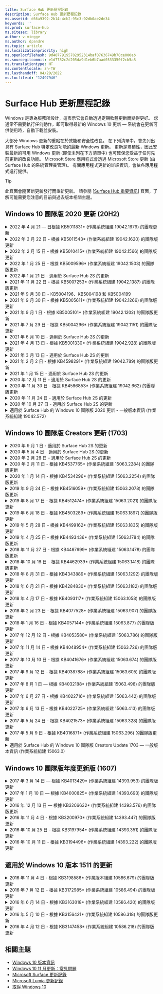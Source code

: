 ```yaml
---
title: Surface Hub 更新歷程記錄
description: Surface Hub 更新歷程記錄
ms.assetid: d66a9392-2b14-4cb2-95c3-92db0ae2de34
keywords: ''
ms.prod: surface-hub
ms.sitesec: library
author: v-miegge
ms.author: dpandre
ms.topic: article
ms.localizationpriority: high
ms.openlocfilehash: 9d48779195702952314baf07636749b70ce000ab
ms.sourcegitcommit: e1d7782c2d205da9d1eb6b7aad0333350f2cb5a8
ms.translationtype: HT
ms.contentlocale: zh-TW
ms.lasthandoff: 04/29/2022
ms.locfileid: "12497946"
---
```

# <a name="surface-hub-update-history"></a>Surface Hub 更新歷程記錄

Windows 是專為服務所設計，這表示它會自動透過定期軟體更新而變得更好。 您通常不需要執行任何動作，即可取得最新的 Windows 10 更新 — 系統會在更新可供使用時，自動下載並安裝。

大部分 Windows 更新的重點在於效能和安全性改良。 在下列清單中，會先列出具有 Surface Hub 特定改良功能的最新 Windows 更新。 更新是累積性，因此安裝最新的可用 Windows 更新 (即使未列在下方清單中) 也可確保您受益于任何先前更新的改良功能。 Microsoft Store 應用程式會透過 Microsoft Store 更新 (由 Surface Hub 的系統管理員管理)。 有關應用程式更新的詳細資訊，會依各應用程式進行提供。

> [!TIP]
> 此頁面會隨著新更新發行而重新更新。 請參閱 [[Surface Hub 重要資訊](https://support.microsoft.com/products/surface-devices/surface-hub)] 頁面，了解可能需要您注意的目前與過去版本相關主題。

## <a name="windows-10-team-2020-update-20h2"></a>Windows 10 團隊版 2020 更新 (20H2) 

<details>
<summary>2022 年 4 月 21 — 日根據 KB5011831* (作業系統組建 19042.1679) 的團隊更新</summary>

此 Surface Hub 更新包括品質改良與安全性問題修正。 Surface Hub 的重要更新，尚未於 [[Windows 10 更新記錄]](https://support.microsoft.com/help/4581839/windows-10-update-history) 中概述，包括：

* 修正此問題: 防止「結束工作階段」觸發「您的裝置需要更新」訊息。 正在重新啟動以完成...以及在某些情況下的後續重新啟動。
* 修正此問題可確保 [SurfaceHub CSP](/windows/client-management/mdm/surfacehub-csp#deviceaccount) 可以與 SyncML 原則一起使用，以 `DOMAIN\username` 格式設定裝置帳戶。
 
如需啟用/停用裝置功能和服務的詳細資訊，請參閱 [Surface Hub 系統管理員指南](/surface-hub/)。 *[KB5011831](https://support.microsoft.com/help/5011831)
</details>

<details>
<summary>2022 年 3 月 22 日 - 根據 KB5011543* (作業系統組建 19042.1620) 的團隊版更新</summary>

此 Surface Hub 更新包括品質改良與安全性問題修正。 Surface Hub 的重要更新，尚未於 [[Windows 10 更新記錄]](https://support.microsoft.com/help/4581839/windows-10-update-history) 中概述，包括：

* 新增讓系統管理員 [安裝漸進式 Web 應用程式](install-pwa-surface-hub.md) (PBA) 的能力。
* 解決已加入 Azure AD 或使用本機系統管理員帳戶設定的 Surface Hub 可能無法同步其電腦時鐘的問題。
* 解決以驗證器應用程式一起使用會議和檔案登入建議時，可能會強制使用者重複登入程序的問題。
 
如需啟用/停用裝置功能和服務的詳細資訊，請參閱 [Surface Hub 系統管理員指南](/surface-hub/)。 *[KB5011543](https://support.microsoft.com/help/5011543)
</details>

<details>
<summary>2022 年 2 月 15 日 - 根據 KB5010415* (作業系統組建 19042.1566) 的團隊版更新</summary>

此 Surface Hub 更新包括品質改良與安全性問題修正。 [Windows 10 團隊版 2020 更新 2](surface-hub-2020-update-whats-new.md#windows-10-team-2020-update-2) 中概述了 Surface Hub 的重要更新，同時也包含下列內容：

* 修正了允許在 [裝置帳戶] 設定期間停用 Exchange 服務的問題。
* 改善使用內部部署 Exchange 信箱時，某些 [裝置帳戶] 設定案例的可靠性。
* 提高了使用 SurfaceHub CSP 時某些 MDM 原則設定案例的可靠性。
* 提高了在使用商務用 Skype 時來電案例的可靠性。

如需啟用/停用裝置功能和服務的詳細資訊，請參閱 [Surface Hub 系統管理員指南](/surface-hub/)。 *[KB5010415](https://support.microsoft.com/help/5010415)
</details>

<details>
<summary>2022 年 1 月 25 日 - 根據 KB5009596* (作業系統組建 19042.1503) 的團隊版更新</summary>

此 Surface Hub 更新包括品質改良與安全性問題修正。 Surface Hub 的重要更新，尚未於 [[Windows 10 更新記錄]](https://support.microsoft.com/help/4581839/windows-10-update-history) 中概述，包括：

* 解決 Surface Hub 無法向其已設定的 Azure Log Analytics 工作區報告資料的問題。
* 解決從 Surface Hub 的 [歡迎] 畫面啟動商務用 Skype 會議可能會導致 SfB 用戶端完全最大化，無法最小化的問題。
* 解決加入 Azure AD 的 Surface Hub 不會預先使用會議受邀者清單填入 [會議與檔案] 登錄的問題。
* 解決某些內部部署案例無法啟用裝置帳戶密碼輪替的問題。

如需啟用/停用裝置功能和服務的詳細資訊，請參閱 [Surface Hub 系統管理員指南](/surface-hub/)。 *[KB5009596](https://support.microsoft.com/help/5009596)
</details>

<details>
<summary>2022 年 1 月 21 日 - 適用於 Surface Hub 2S 的更新</summary>

此更新是 Surface Hub 2S 特有的更新，並提供以下所述的驅動程式和韌體更新：

* Surface UEFI 更新 - 694.3924.768.0
  * 改善系統安全性與穩定性。
* Intel(R) Management Engine Interface 驅動程式 - 2120.100.0.1085
  * 改善系統安全性與穩定性。
</details>

<details>
<summary>2021 年 11 月 22 日 - 根據 KB5007253* (作業系統組建 19042.1387) 的團隊版更新</summary>

此 Surface Hub 更新包括品質改良與安全性問題修正。 Surface Hub 的重要更新，尚未於 [[Windows 10 更新記錄]](https://support.microsoft.com/help/4581839/windows-10-update-history) 中概述，包括：

* 在 Surface Hub 上使用 MDM 原則設定 [自訂名稱] 時，會強制執行 32 個字元限制的修正。
* 當 AllowStorageCard MDM 從值 0 還原為值 1 (允許的儲存空間) 時，會校正 AllowStorageCard MDM 原則行為的修正。
* 更新以允許 Edge (Chromium) 瀏覽器存取 [檔案總管] 中可存取的相同檔案位置，包括連接的 USB 磁碟機。

如需啟用/停用裝置功能和服務的詳細資訊，請參閱 [Surface Hub 系統管理員指南](/surface-hub/)。 *[KB5007253](https://support.microsoft.com/help/5007253)
</details>

<details>
<summary>2021 年 9 月 30 日 - KB5004196、KB5004198 和 KB5004199</summary>

這些對 Surface Hub 的更新可提供 Teams 會議室用戶端、Teams 系統管理中心代理程式及受管理的會議室代理程式。 [Surface Hub 中的 Teams 會議室](surface-hub-teams-rooms.md) 概述了主要功能。
 
如需啟用/停用裝置功能和服務的詳細資訊，請參閱 [Surface Hub 系統管理員指南](/surface-hub/)。
</details>

<details>
<summary>2021 年 9 月 30 日 - 根據 KB5005611* (作業系統組建 19042.1266) 的團隊版更新</summary>

此 Surface Hub 更新包括品質改良與安全性問題修正。 Surface Hub 的重要更新，尚未於 [[Windows 10 更新記錄]](https://support.microsoft.com/help/4581839/windows-10-update-history) 中概述，包括：

* 使用模式 2 功能 (僅適用于 Teams) 取代會議模式 1 (Teams 偏好/SfB 可用)；這兩個設定都可以使用，但兩者的效果相同。

如需啟用/停用裝置功能和服務的詳細資訊，請參閱 [Surface Hub 系統管理員指南](/surface-hub/)。 *[KB5005611](https://support.microsoft.com/help/5005611)
</details>

<details>
<summary>2021 年 9 月 1 日 - 根據 KB5005101* (作業系統組建 19042.1202) 的團隊版更新</summary>

此 Surface Hub 更新包括品質改良與安全性問題修正。 [Windows 10 團隊版 2020 更新 1](surface-hub-2020-update-whats-new.md#windows-10-team-2020-update-1) 中概述了 Surface Hub 的重要更新，同時也包含下列內容：

* 改善使用內部部署 Exchange 信箱時，某些 [裝置帳戶] 設定案例的可靠性。

如需啟用/停用裝置功能和服務的詳細資訊，請參閱 [Surface Hub 系統管理員指南](/surface-hub/)。 *[KB5005101](https://support.microsoft.com/help/5005101)
</details>

<details>
<summary>2021 年 7 月 29 日 - 根據 KB5004296* (作業系統組建 19042.1151) 的團隊版更新</summary>

此 Surface Hub 更新包括品質改良與安全性問題修正。 Surface Hub 的重要更新，尚未於 [[Windows 10 更新記錄]](https://support.microsoft.com/help/4581839/windows-10-update-history) 中概述，包括：

* 更新至「收集記錄」功能，以 csv 格式包含 Windows 診斷資料。
* 可確保 [結束工作階段] 清理完全移除與 Edge Chromium 相關的所有資料之修正。
* 使用驗證器應用程式時，改善一些與 Azure AD 連結的 Surface Hub 個人化登入案例。

如需啟用/停用裝置功能和服務的詳細資訊，請參閱 [Surface Hub 系統管理員指南](/surface-hub/)。 *[KB5004296](https://support.microsoft.com/help/5004296)
</details>

<details>
<summary>2021 年 6 月 10 日 - 適用於 Surface Hub 2S 的更新</summary>

此更新是 Surface Hub 2S 特有的更新，並提供以下所述的驅動程式和韌體更新：

* Surface UEFI 更新 - 694.3751.768.0
  * 處理重大資訊安全漏洞並改善系統穩定性。
* Surface ME 韌體更新 - 11.8.86.3877
  * 處理重大資訊安全漏洞並改善系統穩定性。
* Intel(R) Management Engine Interface驅動程式 - 2102.100.0.1044
  * 處理重大資訊安全漏洞並改善系統穩定性。
</details>

<details>
<summary>2021 年 4 月 13 日 - 根據 KB5001330* (作業系統組建 19042.928) 的團隊版更新</summary>

此 Surface Hub 更新包括品質改良與安全性問題修正。 Surface Hub 的重要更新，尚未於 [[Windows 10 更新記錄]](https://support.microsoft.com/help/4581839/windows-10-update-history) 中概述，包括：

* 解決某些 Surface Hub 裝置只安裝每月 Windows 安全性更新，而非所有 Windows 累積更新的問題。

如需啟用/停用裝置功能和服務的詳細資訊，請參閱 [Surface Hub 系統管理員指南](/surface-hub/)。 *[KB5001330](https://support.microsoft.com/help/5001330)
</details>

<details>
<summary>2021 年 3 月 13 日 - 適用於 Surface Hub 2S 的更新</summary>

此更新是 Surface Hub 2S 特有的更新，並提供以下所述的驅動程式和韌體更新：

* Intel(R) 藍牙驅動程式 - 22.30.0.4
  * 改善系統安全性與穩定性。
* Intel(R) 圖形驅動程式 - 27.20.100.8682
  * 改善系統安全性與穩定性。
* Intel(R) Wi-Fi 驅動程式 - 22.30.0.11
  * 改善系統安全性與穩定性。
</details>

<details>
<summary>2021 年 2 月 2 日 - 根據 KB4598291* (作業系統組建 19042.789) 的團隊版更新</summary>

此 Surface Hub 更新包括品質改良與安全性問題修正。 Surface Hub 的重要更新，尚未於 [[Windows 10 更新記錄]](https://support.microsoft.com/help/4581839/windows-10-update-history) 中概述，包括：

* 當 [裝置帳戶] 的 UPN 不等於其 SMTP 時，允許與 Exchange 進行行事曆同步處理的修正。
* 新增讓系統管理員在行事曆與 Exchange 同步處理的期間，[停用新式驗證的使用](/windows/client-management/mdm/surfacehub-csp#deviceaccount-exchangemodernauthenabled) 的能力。
* 確保啟用「使用裝置帳號憑證」功能之後，不會提示 Surface Hub 使用者輸入 Proxy 認證。
* 解決若使用需要驗證的 Proxy 時，Windows Update 和 Store 更新檢查永遠不會完成的問題。
* 改善有線內接案例期間，[連接應用程式] 的可靠性。

如需啟用/停用裝置功能和服務的詳細資訊，請參閱 [Surface Hub 系統管理員指南](/surface-hub/)。 *[KB4598291](https://support.microsoft.com/help/4598291)
</details>

<details>
<summary>2021 年 1 月 15 日 - 適用於 Surface Hub 2S 的更新</summary>

此更新是 Surface Hub 2S 特有的更新，並提供以下所述的驅動程式和韌體更新：

* Surface SMC 韌體更新 - 3.93.139.0
* Surface UEFI 更新 - 694.3473.768.0
</details>

<details>
<summary>2020 年 12 月 11 日 - 適用於 Surface Hub 2S 的更新</summary>

此更新是 Surface Hub 2S 特有的更新，並提供以下所述的驅動程式和韌體更新：

* Surface SMC 韌體更新 - 3.92.139.0
* Surface UEFI 更新 - 694.3447.768.0
</details>

<details>
<summary>2020 年 11 月 30 日 - 根據 KB4586853* (作業系統組建 19042.662) 的團隊版更新</summary>

此 Surface Hub 更新包括品質改良與安全性問題修正。 Surface Hub 的重要更新，尚未於 [[Windows 10 更新記錄]](https://support.microsoft.com/help/4581839/windows-10-update-history) 中概述，包括：

* 更新至 [隱私權設定] 頁面以提供其他選項。
* 解決已啟動的會議未顯示在 [歡迎]/[開始] 畫面的問題。
* 解決非美國地區之雲端復原的問題。
* 商務用 Skype
  * 改善方向音訊的效能。
  * 降低在商務用 Skype 通話期間使用手寫筆時的「手寫筆點選」音效。
* 改善註冊 Windows 測試人員計畫的可靠性。
* 改善 Windows 團隊版殼層的可靠性。

如需啟用/停用裝置功能和服務的詳細資訊，請參閱 [Surface Hub 系統管理員指南](/surface-hub/)。 *[KB4586853](https://support.microsoft.com/help/4586853)
</details>

<details>
<summary>2020 年 11 月 24 日 - 適用於 Surface Hub 2S 的更新</summary>

此更新是 Surface Hub 2S 特有的更新，並提供以下所述的驅動程式和韌體更新：

* Surface SMC 韌體更新 - 3.91.139.0
  * 改善連線待命可靠性。
* Surface Touch 韌體更新 - 3.91.139.0
  * 改善連線待命觸控回應。
* Surface USB 音訊韌體更新 - 3.91.139.0
* Surface 觸控筆韌體更新 - 3.91.139.0
</details>

<details>
<summary>2020 年 10 月 27 日 - 適用於 Surface Hub 2S 的更新</summary>

此更新是 Surface Hub 2S 特有的更新，並提供以下所述的驅動程式和韌體更新：

* Surface System Aggregator 韌體更新 - 4.14.139.0
* Surface UEFI 更新 - 694.3386.768.0
</details>

<details>
<summary>適用於 Surface Hub 的 Windows 10 團隊版 2020 更新 - 一般版本資訊 (作業系統組建 19042.572)</summary>

此 Surface Hub 更新包括品質改良與安全性問題修正。 尚未在 [Windows 10 更新記錄](https://support.microsoft.com/help/4581839/windows-10-update-history) 中概述的 Surface Hub 的重要更新，會記錄在「[Windows 10 團隊版 2020 更新的新功能](/surface-hub/surface-hub-2020-update-whats-new)」頁面上。

請參閱「[安裝 Windows 10 團隊版 2020 更新](/surface-hub/surface-hub-2020-update)」頁面，以瞭解有關更新可用性 (按地區、發佈方法和裝置類型) 的資訊。
</details>

## <a name="windows-10-team-creators-update-1703"></a>Windows 10 團隊版 Creators 更新 (1703) 

<details>
<summary>2020 年 9 月 1 日 - 適用於 Surface Hub 2S 的更新</summary>

此更新是 Surface Hub 2S 特有的更新，並提供以下所述的驅動程式和韌體更新：

* Surface SMC 韌體更新 - 1.177.139.0
  * 改善欄位修復案例。
* Surface SSD 韌體更新 - 5.14.139.0
  * 改善系統穩定性。
* Surface Serial Hub 驅動程式 - 9.40.139.0
  * 改善系統穩定性。
</details>

<details>
<summary>2020 年 5 月 4 日 - 適用於 Surface Hub 2S 的更新</summary>

此更新是 Surface Hub 2S 特有的更新，並提供以下所述的驅動程式和韌體更新：

* Surface USB 音訊驅動程式 - 15.3.6.0
  * 改善方向音訊的效能。
* Intel(R) 顯示音訊驅動程式 - 10.27.0.5
  * 改善螢幕共用案例。
* Intel(R) 圖形驅動程式 - 26.20.100.7263
  * 改善系統穩定性。
* Surface 系統驅動程式 - 1.7.139.0
  * 改善系統穩定性。
* Surface SMC 韌體更新 - 1.176.139.0
  * 改善系統穩定性。
</details>

<details>
<summary>2020 年 2 月 28 日 - 適用於 Surface Hub 2S 的更新</summary>

此更新是 Surface Hub 2S 特有的更新，並提供以下所述的驅動程式和韌體更新：

* Surface Integration 驅動程式 - 13.46.139.0 
  * 改善顯示亮度案例。
* Intel(R) Management Engine Interface驅動程式 - 1914.12.0.1256
  * 改善系統穩定性。
* Surface SMC 韌體更新 - 1.161.139.0
  * 改善觸控筆電池效能。
* Surface UEFI 更新 - 694.2938.768.0
  * 改善系統穩定性。
</details>

<details>
<summary>2020 年 2 月 11 日 - 根據 KB4537765* (作業系統組建 15063.2284) 的團隊版更新</summary>

此 Surface Hub 更新包括品質改良與安全性問題修正。 Surface Hub 的重要更新，尚未於 [[Windows 10 更新記錄]](https://support.microsoft.com/help/4018124/windows-10-update-history) 中概述，包括：

* 解決在商務用 Skype 通話期間，其他參與者無法清楚聽到 Hub 2S 的問題。
* 改善在 Surface Hub 上某些阿拉伯文、希伯來文及其他 RTL 語言使用案例的可靠性。

如需啟用/停用裝置功能和服務的詳細資訊，請參閱 [Surface Hub 系統管理員指南](/surface-hub/)。
*[KB4537765](https://support.microsoft.com/help/4537765)
</details>

<details>
<summary>2020 年 1 月 14 日 - 根據 KB4534296* (作業系統組建 15063.2254) 的團隊版更新</summary>

此 Surface Hub 更新包括品質改良與安全性問題修正。 Surface Hub 的重要更新，尚未於 [[Windows 10 更新記錄]](https://support.microsoft.com/help/4018124/windows-10-update-history) 中概述，包括：

* 處理 Microsoft Surface Hub 2S 記錄集合的問題。

如需啟用/停用裝置功能和服務的詳細資訊，請參閱 [Surface Hub 系統管理員指南](/surface-hub/)。
*[KB4534296](https://support.microsoft.com/help/4534296)
</details>

<details>
<summary>2019 年 9 月 24 日 - 根據 KB4516059* (作業系統組建 15063.2078) 的團隊版更新</summary>

此 Surface Hub 更新包括品質改良與安全性問題修正。 Surface Hub 的重要更新，尚未於 [[Windows 10 更新記錄]](https://support.microsoft.com/help/4018124/windows-10-update-history) 中概述，包括：

 * 更新至 Surface Hub 2S 修復設定頁面，以正確反映復原選項。
 * 更新至 Surface Hub 2S [歡迎] 畫面以改善裝置可識別性。
 * 已處理 Windows 團隊版殼層背景顯示錯誤的問題。
 * 已處理使用 MDM 原則進行設定時，[開始功能表] 版面配置持續性的問題。
 * 已修正瀏覽某些內部網站時，Microsoft Edge 中所發生的問題。
 * 已修正以全螢幕模式進行簡報時所發生的商務用 Skype 問題。

如需啟用/停用裝置功能和服務的詳細資訊，請參閱 [Surface Hub 系統管理員指南](/surface-hub/)。
*[KB4503289](https://support.microsoft.com/help/4503289)
</details>

<details>
<summary>2019 年 8 月 17 日 - 根據 KB4512474* (作業系統組建 15063.2021) 的團隊版更新</summary>

此 Surface Hub 更新包括品質改良與安全性問題修正。 Surface Hub 的重要更新，尚未於 [[Windows 10 更新記錄]](https://support.microsoft.com/help/4018124/windows-10-update-history) 中概述，包括：

 * 確保 Hub 2S 上的 Video Out 預設為「重複」模式。
 * 改善在 Surface Hub 上某些阿拉伯文使用案例的可靠性。

如需啟用/停用裝置功能和服務的詳細資訊，請參閱 [Surface Hub 系統管理員指南](/surface-hub/)。
*[KB4503289](https://support.microsoft.com/help/4503289)
 </details>

<details>
<summary>2019 年 6 月 18 日 - 根據 KB4503289* (作業系統組建 15063.1897) 的團隊版更新</summary>

此 Surface Hub 更新包括品質改良與安全性問題修正。 Surface Hub 的重要更新，尚未於 [[Windows 10 更新記錄]](https://support.microsoft.com/help/4018124/windows-10-update-history) 中概述，包括：

* 處理使用者無法以 Azure Active Directory 帳戶來登錄 Microsoft Surface Hub 裝置的問題。 發生此問題的原因是先前的工作階段未成功結束的關係。
* 在裝置帳戶設定案例新增對識別提供者和 Exchange 的 TLS 1.2 連接支援。
* 改善 Hub 2S 上 [硬體診斷應用程式] 可靠性的修正。 
* 改善 Hub 2S 上首次執行安裝體驗的一致性之修正。 

如需啟用/停用裝置功能和服務的詳細資訊，請參閱 [Surface Hub 系統管理員指南](/surface-hub/)。
*[KB4503289](https://support.microsoft.com/help/4503289)
</details>

<details>
<summary>2019 年 5 月 28 日 - 根據 KB4499162* (作業系統組建 15063.1835) 的團隊版更新</summary>

此 Surface Hub 更新包括品質改良與安全性問題修正。 Surface Hub 的重要更新，尚未於 [[Windows 10 更新記錄]](https://support.microsoft.com/help/4018124/windows-10-update-history) 中概述，包括：

* 確保啟用「使用裝置帳號憑證」功能之後，不會提示 Surface Hub 使用者輸入 Proxy 認證。
* 解決因為音訊/視訊未使用正確的 Proxy，導致 Skype 連接定期失敗的問題。
* 在商務用 Skype 中新增對 TLS 1.2 的支援。
* 解決 Skype 伺服器停用 TLS 1.0 或 TLS 1.1 時，Skype 用戶端的 SIP 連接失敗。

如需啟用/停用裝置功能和服務的詳細資訊，請參閱 [Surface Hub 系統管理員指南](/surface-hub/)。
*[KB4499162](https://support.microsoft.com/help/4499162)
</details>

<details>
<summary>2019 年 4 月 25 日 - 根據 KB4493436* (作業系統組建 15063.1784) 的團隊版更新</summary>

此 Surface Hub 更新包括品質改良與安全性問題修正。 Surface Hub 的重要更新，尚未於 [[Windows 10 更新記錄]](https://support.microsoft.com/help/4018124/windows-10-update-history) 中概述，包括：

* 解決某些連接到 Surface Hub 的 USB 裝置出現視訊和音訊的同步處理問題。

如需啟用/停用裝置功能和服務的詳細資訊，請參閱 [Surface Hub 系統管理員指南](/surface-hub/)。
*[KB4493436](https://support.microsoft.com/help/4493436)
</details>

<details>
<summary>2018 年 11 月 27 日 - 根據 KB4467699* (作業系統組建 15063.1478) 的團隊版更新</summary>

此 Surface Hub 更新包括品質改良與安全性問題修正。 Surface Hub 的重要更新，尚未於 [[Windows 10 更新記錄]](https://support.microsoft.com/help/4018124/windows-10-update-history) 中概述，包括：

* 處理導致某些使用者無法登錄「我的會議和檔案」的問題。

如需啟用/停用裝置功能和服務的詳細資訊，請參閱 [Surface Hub 系統管理員指南](/surface-hub/)。
*[KBKB4467699](https://support.microsoft.com/help/KB4467699)
</details>

<details>
<summary>2018 年 10 月 18 日 - 根據 KB4462939* (作業系統組建 15063.1418) 的團隊版更新</summary>

此 Surface Hub 更新包括品質改良與安全性問題修正。 Surface Hub 的重要更新，尚未於 [[Windows 10 更新記錄]](https://support.microsoft.com/help/4018124/windows-10-update-history) 中概述，包括：

* 商務用 Skype 修正： 
  * 解決從睡眠狀態恢復時商務用 Skype 的連線問題
  * 解決裝置連線到網路時，商務用 Skype 的網路連線問題
  * 解決從目錄搜尋使用者時，商務用 Skype 當機的問題
* 解決 Hub 錯誤地回報企業 Proxy 環境中「沒有網路連線」的問題。
* 已實施一項功能，允許客戶選擇加入新的 [白板] 體驗。

如需啟用/停用裝置功能和服務的詳細資訊，請參閱 [Surface Hub 系統管理員指南](/surface-hub/)。
*[KB4462939](https://support.microsoft.com/help/4462939)
</details>

<details>
<summary>2018 年 8 月 31 日 - 根據 KB4343889* (作業系統組建 15063.1292) 的團隊版更新</summary>

此 Surface Hub 更新包括品質改良與安全性問題修正。 Surface Hub 的重要更新，尚未於 [[Windows 10 更新記錄]](https://support.microsoft.com/help/4018124/windows-10-update-history) 中概述，包括：

* 新增對 Microsoft Teams 的支援
* 解決使用 Intune 註冊的工作管理問題
* 可讓系統管理員停用 Hub 的立即訊息和電子郵件服務
* 適用於 Surface Hub 商務用 Skype 應用程式的其他錯誤修正與可靠性改進

如需啟用/停用裝置功能和服務的詳細資訊，請參閱 [Surface Hub 系統管理員指南](/surface-hub/)。
*[KB4343889](https://support.microsoft.com/help/4343889)
</details>

<details>
<summary>2018 年 6 月 21 日 - 根據 KB4284830* (作業系統組建 15063.1182) 的團隊版更新</summary>

此 Surface Hub 更新包括品質改良與安全性問題修正。 Surface Hub 的重要更新，尚未於 [[Windows 10 更新記錄]](https://support.microsoft.com/help/4018124/windows-10-update-history) 中概述，包括：

* 支援 EMEA 中的 GDPR 需求的遙測變更

如需啟用/停用裝置功能和服務的詳細資訊，請參閱 [Surface Hub 系統管理員指南](/surface-hub/)。
*[KB4284830](https://support.microsoft.com/help/KB4284830)
</details>

<details>
<summary>2018 年 4 月 17 日 - 根據 KB4093117* (作業系統組建 15063.1058) 的團隊版更新</summary>

此 Surface Hub 更新包括品質改良與安全性問題修正。 Surface Hub 的重要更新，尚未於 [[Windows 10 更新記錄]](https://support.microsoft.com/help/4018124/windows-10-update-history) 中概述，包括：

* 解決有線投影問題
* 啟用特定 MDM (行動裝置管理) 原則的大量更新
* 解決國際通話的電話撥號程式問題
* 處理 2 個 Surface Hub 加入相同會議時的圖像解析度問題
* 解決 OMS (Operations Management Suite) 憑證處理錯誤
* 處理在工作階段結束時進行清除的安全性問題
* 處理當 Surface Hub 指定給頻道 149 到 165 時發生的 Miracast 問題
  * 由於區域政府法規，歐洲、日本或以色列將依然無法使用頻道 149 到 165

如需啟用/停用裝置功能和服務的詳細資訊，請參閱 [Surface Hub 系統管理員指南](/surface-hub/)。
*[KB4093117](https://support.microsoft.com/help/4093117)
</details>

<details>
<summary>2018 年 2 月 23 日 - 根據 KB4077528* (作業系統組建 15063.907) 的團隊版更新</summary>

此 Surface Hub 更新包括品質改良與安全性問題修正。 Surface Hub 的重要更新，尚未於 [[Windows 10 更新記錄]](https://support.microsoft.com/help/4018124/windows-10-update-history) 中概述，包括：

* 解決未正確套用 MDM 設定的問題
* 改善清理程序

如需啟用/停用裝置功能和服務的詳細資訊，請參閱 [Surface Hub 系統管理員指南](/surface-hub/)。
*[KB4077528](https://support.microsoft.com/help/4077528)
</details>

<details>
<summary>2018 年 1 月 16 日 - 根據 KB4057144* (作業系統組建 15063.877) 的團隊版更新</summary>

此 Surface Hub 更新包括品質改良與安全性問題修正。 Surface Hub 的重要更新，尚未於 [[Windows 10 更新記錄]](https://support.microsoft.com/help/4018124/windows-10-update-history) 中概述，包括：

* 新增透過 MDM 管理 [開始] 功能表磚配置的能力
* 密碼輪替設定的 MDM 錯誤修正

如需啟用/停用裝置功能和服務的詳細資訊，請參閱 [Surface Hub 系統管理員指南](/surface-hub/)。
*[KB4057144](https://support.microsoft.com/help/4057144)
</details>

<details>
<summary>2017 年 12 月 12 日 - 根據 KB4053580* (作業系統組建 15063.786) 的團隊版更新</summary>

此 Surface Hub 更新包括品質改良與安全性問題修正。 Surface Hub 的重要更新，尚未於 [[Windows 10 更新記錄]](https://support.microsoft.com/help/4018124/windows-10-update-history) 中概述，包括：

* 解決相機視訊在商務用 Skype 通話期間閃爍 (撕裂或閃動) 的問題
* 解決通知中心 SSD ID 問題

如需啟用/停用裝置功能和服務的詳細資訊，請參閱 [Surface Hub 系統管理員指南](/surface-hub/)。
*[KB4053580](https://support.microsoft.com/help/4053580)
</details>

<details>
<summary>2017 年 11 月 14 日 - 根據 KB4048954* (作業系統組建 15063.726) 的團隊版更新</summary>

此 Surface Hub 更新包括品質改良與安全性問題修正。 Surface Hub 的重要更新，尚未於 [[Windows 10 更新記錄]](https://support.microsoft.com/help/4018124/windows-10-update-history) 中概述，包括：

* 允許客戶使用 MDM 原則啟用 802.1x 有線網路驗證的功能更新。
* 可讓使用者在開啟檔案時，動態選取自選應用程式的功能更新。
* 可確保 [結束工作階段] 清理會完全移除使用者帳戶及裝置間的連線的修正。
* 可改進清理時間以及 Miracast 連線時間的效能修正。
* 引進在臨時會議期間使用簡單驗證。
* 可確保服務元件使用在裝置間設定的相同 Proxy 的修正。
* 減少及更徹底保護裝置傳送的遙測資料，以減少頻寬使用量。
* 啟用允許使用者在會議結束後提供意見反應給 Microsoft 的功能。

如需啟用/停用裝置功能和服務的詳細資訊，請參閱 [Surface Hub 系統管理員指南](/surface-hub/)。
*[KB4048954](https://support.microsoft.com/help/4048954)
</details>

<details>
<summary>2017 年 10 月 10 日 - 根據 KB4041676* (作業系統組建 15063.674) 的團隊版更新</summary>

此 Surface Hub 更新包括品質改良與安全性問題修正。 Surface Hub 的重要更新，尚未於 [[Windows 10 更新記錄]](https://support.microsoft.com/help/4018124/windows-10-update-history) 中概述，包括：

* 商務用 Skype
  * 解決從睡眠狀態恢復時，需要重新開機裝置的問題。
  * 修正外部連絡人無法透過 Skype Online Hub 帳戶解析問題。
* PowerPoint
  * 修正某些 PowerPoint 簡報無法投影到 Hub 的問題。
* 一般
  * 修正以解決系統管理員無法停用 USB 連接埠的問題。

*[KB4041676](https://support.microsoft.com/help/4041676)
</details>

<details>
<summary>2017 年 9 月 12 日 - 根據 KB4038788* (作業系統組建 15063.605) 的團隊版更新 </summary>

此 Surface Hub 更新包括品質改良與安全性問題修正。 Surface Hub 的重要更新，尚未於 [[Windows 10 更新記錄]](https://support.microsoft.com/help/4018124/windows-10-update-history) 中概述，包括：

* 安全性
  * 解決裝置從睡眠狀態喚醒時的 Bitlocker 問題。
* 一般
  * 減少裝置健康情況遙測的頻率/數量，改善系統效能。
  * 修正導致裝置無法收集系統記錄檔的問題。

*[KB4038788](https://support.microsoft.com/help/4038788)
</details>

<details>
<summary>2017 年 8 月 1 日 — 根據 KB4032188* (作業系統組建 15063.498) 的團隊版更新</summary>

* 商務用 Skype 
  * 解決商務用 Skype 需要重試或系統重新開機的登入問題。
  * 解決商務用 Skype 會議的時間顯示不正確的問題。
  * 修正以改進 Surface Hub 商務用 Skype 的可靠性。

*[KB4032188](https://support.microsoft.com/help/4032188)
</details>

<details>
<summary>2017 年 6 月 27 日 - 根據 KB4022716* (作業系統組建 15063.442) 的團隊版更新</summary>

此 Surface Hub 更新包括品質改良與安全性問題修正。 Surface Hub 的重要更新，尚未於 [[Windows 10 更新記錄]](https://support.microsoft.com/help/4018124/windows-10-update-history) 中概述，包括：

* 處理 NVIDIA 驅動程式當機，此問題可能迫使處於睡眠模式的 84" Surface Hub 電源關閉，需要手動重新開機。
* 解決部分應用程式無法在 84" Surface Hub 上啟動的問題。

*[KB4022716](https://support.microsoft.com/help/4022716)
</details>

<details>
<summary>2017 年 6 月 13 日 - 根據 KB4022725* (作業系統組建 15063.413) 的團隊版更新</summary>

此 Surface Hub 更新包括品質改良與安全性問題修正。 Surface Hub 的重要更新，尚未於 [[Windows 10 更新記錄]](https://support.microsoft.com/help/4018124/windows-10-update-history) 中概述，包括：

* 一般
  * 已解決使用手寫筆時，手寫筆筆跡中斷的問題
  * 解決造成「清理」會議時時間延長的問題

*[KB4022725](https://support.microsoft.com/help/4022725)
</details>

<details>
<summary>2017 年 5 月 24 日 - 根據 KB4021573* (作業系統組建 15063.328) 的團隊版更新</summary>

此 Surface Hub 更新包括品質改良與安全性問題修正。 Surface Hub 的重要更新，尚未於 [[Windows 10 更新記錄]](https://support.microsoft.com/help/4018124/windows-10-update-history) 中概述，包括：

* 一般
  * 已解決更新期間 Proxy 設定保留的問題

*[KB4021573](https://support.microsoft.com/help/4021573)
</details>

<details>
<summary>2017 年 5 月 9 日 - 根據 KB4016871* (作業系統組建 15063.296) 的團隊版更新</summary>

此 Surface Hub 更新包括品質改良與安全性問題修正。 Surface Hub 的重要更新，尚未於 [[Windows 10 更新記錄]](https://support.microsoft.com/help/4018124/windows-10-update-history) 中概述，包括：

* 一般
  * 已處理睡眠/喚醒循環問題
  * 已解決數個重設和復原問題
  * 已處理 [更新記錄] 索引標籤問題
  * 已解決 Miracast 服務啟動問題
* 應用程式
  * 已修正應用程式套件更新錯誤

*[KB4016871](https://support.microsoft.com/help/4016871)
</details>

<details>
<summary>適用於 Surface Hub 的 Windows 10 團隊版 Creators Update 1703 — 一般版本資訊 (作業系統組建 15063.0)</summary>

此 Surface Hub 更新包括品質改良與安全性問題修正。 Surface Hub 的重要更新，尚未於 [[Windows 10 更新記錄]](https://support.microsoft.com/help/4018124/windows-10-update-history) 中概述，包括：

* 改良大型螢幕體驗 
  * 已改進 [歡迎] 與 [開始] 畫面中的會議浮動切換
  * 直接從 [開始] 功能表加入會議及結束工作階段
  * 應用程式在工作階段期間可以運用更多螢幕空間
  * 簡化 Skype 控制項
  * 已改善提供意見反應的機制
* 存取我的個人內容*
  * 從 [歡迎] 或 [開始] 畫面進行個人單一登入
  * 直接從 [開始] 功能表加入會議及結束工作階段
  * 直接從 [開始] 畫面透過商務用 OneDrive 存取個人檔案
  * 預先填入的出席登登錄
  * 使用「驗證器」應用程式簡化驗證流程**
* 部署與管理性 
  * 透過大量佈建簡化 OOBE 體驗
  * 雲端式裝置修復服務
  * 企業用戶端憑證支援
  * 改善 Proxy 認證支援
  * 新增與改善 Skype 服務品質 (QoS) 設定支援
  * 新增在 [設定] 中設定預設裝置音量的功能
  * 改善針對 Surface Hub [設定](/surface-hub/remote-surface-hub-management)的 MDM 支援
* 已改善的安全性 
  * 已新增將 USB 磁碟機限制為僅限 BitLocker 的能力
  * 已新增透過 MDM 停用 USB 連接埠的能力
  * 已新增在逾時時停用「繼續工作階段」功能的能力
  * 新增有線 802.1x 的支援
* 音訊與投影
  * Dolby Audio「人性化喇叭」增強功能
  * 降低在商務用 Skype 通話期間使用手寫筆時的「手寫筆點選」音效
  * 新增 Miracast 基礎結構連線的支援
* 可靠性和效能修正
  * 已解決數個重設和復原問題
  * 已解決使用用戶端憑證時的 Surface Hub Exchange 驗證問題
  * 已改善 Wi-Fi 網路連線和認證穩定性
  * 已修正視訊播放期間的 Miracast 音訊彈出和同步處理問題
  * 已加入停用自動連線行為的設定

*單一登入功能需要使用 Office365 和 商務用 OneDrive **請參閱 [系統管理指南] 以了解服務需求

</details>

## <a name="windows-10-team-anniversary-update-1607"></a>Windows 10 團隊版年度更新版 (1607)

<details>
<summary>2017 年 3 月 14 日 — 根據 KB4013429* (作業系統組建 14393.953) 的團隊版更新</summary>

此 Surface Hub 更新包括品質改良與安全性問題修正。 Surface Hub 的重要更新，尚未於 [[Windows 10 更新記錄]](https://support.microsoft.com/help/4018124/windows-10-update-history) 中概述，包括：

* 一般
  * [檔案總管] 的安全性問題修正，此問題會阻止瀏覽至限制的檔案位置
* 商務用 Skype
  * 修正以解決遠端桌面型螢幕畫面分享期間發生的延遲問題

*[KB4013429](https://support.microsoft.com/help/4013429)
</details>

<details>
<summary>2017 年 1 月 10 日 — 根據 KB4000825* (作業系統組建 14393.693) 的團隊版更新</summary>

此 Surface Hub 更新包括品質改良與安全性問題修正。 Surface Hub 的重要更新，尚未於 [[Windows 10 更新記錄]](https://support.microsoft.com/help/4018124/windows-10-update-history) 中概述，包括：

* 啟用選取 106/109 鍵盤配置以用於日文實體鍵盤

*[KB4000825](https://support.microsoft.com/help/4000825)
</details>

<details>
<summary>2016 年 12 月 13 日 — 根據 KB3206632* (作業系統組建 14393.576) 的團隊版更新</summary>

此 Surface Hub 更新包括品質改良與安全性問題修正。 Surface Hub 的重要更新，尚未於 [[Windows 10 更新記錄]](https://support.microsoft.com/help/4018124/windows-10-update-history) 中概述，包括：

* 解決有線連線音訊失真的問題

*[KB3206632](https://support.microsoft.com/help/3206632)
</details>

<details>
<summary>2016 年 11 月 4 日 - 根據 KB3200970* (作業系統組建 14393.447) 的團隊版更新</summary>

此適用於 Surface Hub 的 Windows 10 團隊版年度更新版 (版本 1607) 的更新包括品質改良與安全性問題修正。 Surface Hub 的重要更新，尚未於 [[Windows 10 更新記錄]](https://support.microsoft.com/help/4018124/windows-10-update-history) 中概述，包括：

* 商務用 Skype 錯誤修正以改進可靠性

*[KB3200970](https://support.microsoft.com/help/3200970)
</details>

<details>
<summary>2016 年 10 月 25 日 - 根據 KB3197954* (作業系統組建 14393.351) 的團隊版更新</summary>

此 Surface Hub 更新包括品質改良與安全性問題修正。 Surface Hub 的重要更新，尚未於 [[Windows 10 更新記錄]](https://support.microsoft.com/help/4018124/windows-10-update-history) 中概述，包括：

* 在作業系統與 Bios 中啟用新的睡眠功能，降低 Surface Hub 的耗電量並改善其長期可靠性
* 一般
  * 解決螢幕小鍵盤有時候不會出現的狀況
  * 解決在開啟已排程會議時 [白板] 應用程式有時會移位的問題
  * 解決在重設裝置之後阻止系統管理員變更本機系統管理員密碼的問題
  * 變更 BIOS 以解決裝置重設期間狀態列追蹤的問題
  * 更新 UEFI 以解決關閉電源問題

*[KB3197954](https://support.microsoft.com/help/3197954)
</details>

<details>
<summary>2016 年 10 月 11 日 - 根據 KB3194496* (作業系統組建 14393.222) 的團隊版更新</summary>

此更新讓 Windows 10 團隊版年度更新版適用於 Surface Hub，並包括品質改良與安全性問題修正。 (安裝之後，您的裝置將會執行 Windows 10 版本 1607。) Surface Hub 的重要更新，尚未在 [Windows 10 更新記錄](https://support.microsoft.com/help/4018124/windows-10-update-history) 中列出，包括：

* 商務用 Skype
  * 改進加入會議時的效能，包括使用聯盟帳戶加入會議時的問題
  * 適用於 Surface Hub 的商務用 Skype 現已提供以視訊為基礎的螢幕共用 (VBSS) 支援
  * 已解決閒置 5 分鐘之後便會中斷連線的問題
  * 已解決 Skype Hub 到 Hub 螢幕畫面分享失敗的問題
  * 針對 Skype 視訊的改進內容，包括：
    * 在有多位視訊簡報者的會議中遺失視訊的問題
    * 在通話期間裁剪視訊
    * 撥出電話視訊不會顯示給其他參與者
  * 已處理 UPN 登入錯誤的問題
  * 已處理使用工作階段初始通訊協定 (SIP) 通話期間的撥號鍵台問題
* 白板
  * 使用者現在可以使用 OneDrive 線上服務儲存並恢復 [白板] 工作階段 (透過 [共用] 功能)
  * 改善從擴充座移除手寫筆時啟動 [白板]
* 應用程式
  * 預先安裝 OneDrive 應用程式，以存取您的個人和工作檔案
  * 預先安裝 [相片] 應用程式，以檢視相片和影片
  * 預先安裝 PowerBI 應用程式，以檢視儀表板
  * Office 應用程式 – Word、Excel、PowerPoint – 都已啟用筆跡
  * Surface Hub 上的 Edge 現在支援 Flash 型網站
* 一般
  * 已啟用音訊裝置選擇 (適用於使用外部音訊裝置連接的 Surface Hub)
  * 已啟用支援 DisplayPort 輸出接頭上的 HDCP
  * 對設定進行系統 UI 變更以將可用性最佳化 (如需詳細資訊，請參閱 [使用者和系統管理指南](https://www.microsoft.com/surface/support/surface-hub))
  * 錯誤修正和效能最佳化，以加速 Azure Active Directory 登錄流程
  * 已大幅改進重設與還原 Surface Hub 的所需時間
  * Windows Defender UI 已加入設定中
  * 已改善 UX 觸控以啟動
  * 已啟用支援透過 Miracast 在受支援的裝置上進行大於 1080p 的無線投影
  * 已解決啟動時，「沒有網際網路連線」和「預約可能已過期」的錯誤通知狀態
  * 已改善螢幕小鍵盤的可靠性
  * 其他支援，包括使用 Windows 映像處理與設定設計工具 (ICD) 建立 Surface Hub 佈建套件，以及改善 Operations Management Suite 上的 Surface Hub 監控解決方案

*[KB3194496](https://support.microsoft.com/help/3194496)
</details>

## <a name="updates-for-windows-10-version-1511"></a>適用於 Windows 10 版本 1511 的更新

<details>
<summary>2016 年 11 月 4 日 - 根據 KB3198586* (作業版本組建 10586.679) 的團隊版更新</summary>

此適用於 Surface Hub 的 Windows 10 團隊版 (版本 1511) 更新包括品質改良與安全性問題修正，如 [Windows 10 更新記錄](https://support.microsoft.com/help/4018124/windows-10-update-history)中所述。 此更新中沒有 Surface Hub 特定項目。

*[KB3198586](https://support.microsoft.com/help/3198586)
</details>

<details>
<summary>2016 年 7 月 12 日 - 根據 KB3172985* (作業系統組建 10586.494) 的團隊版更新</summary>

此更新包括品質改良與安全性修正。 本更新未引進任何新的作業系統功能。 Surface Hub 專屬的重要更新 (這些更新尚未於 [[Windows 10 更新記錄]](https://support.microsoft.com/help/4018124/windows-10-update-history) 中概述)，包括：

* 已修正導致 Windows 系統當機的問題
* 已修正導致 Edge 重複當機的問題
* 已修正造成關機前服務當機的問題
* 已修正某些應用程式資料在工作階段後不正確移除的問題
* 已更新 Broadcom NFC 驅動程式以改善 NFC 效能
* 已更新 Marvell Wi-Fi 驅動程式，以改善 Miracast 效能
* 已更新 Nvidia 驅動程式，以修正 84" Surface Hub 裝置顯示過暗或模糊內容的顯示錯誤
* 已修正數個商務用 Skype 的問題，包括： 
  * 造成商務用 Skype 在會議期間中斷連線的問題
  * 會議召集人使用聯盟設定時，使用者無法加入會議的問題
  * 啟用商務用 Skype 應用程式共用
  * 造成 Skype 應用程式當機的問題
* 在「設定」中新增提示，通知使用者如果裝置重設在完成之前中斷可能會造成作業系統損毀

*[KB3172985](https://support.microsoft.com/help/3172985)
</details>

<details>
<summary>2016 年 6 月 14 日 - 根據 KB3163018* (作業系統組建 10586.420) 的團隊版更新</summary>

此 Surface Hub 更新包括品質改良與安全性問題修正。 本更新未引進任何新的作業系統功能。 Surface Hub 的重要更新，尚未於 [[Windows 10 更新記錄]](https://support.microsoft.com/help/4018124/windows-10-update-history) 中概述，包括：

* 限制的版本。 請參閱 2016 年 7 月 12 日 — [KB3172985](https://support.microsoft.com/en-us/help/3172985) (作業系統組建 10586.494) 以了解 Surface Hub 特定套件詳細資料

*[KB3163018](https://support.microsoft.com/help/3163018)
</details>

<details>
<summary>2016 年 5 月 10 日 - 根據 KB3156421* (作業系統組建 10586.318) 的團隊版更新</summary>

此 Surface Hub 更新包括品質改良與安全性問題修正。 本更新未引進任何新的作業系統功能。 Surface Hub 的重要更新，尚未於 [[Windows 10 更新記錄]](https://support.microsoft.com/help/4018124/windows-10-update-history) 中概述，包括：

* 已修正某些 Store 應用程式 (OneDrive) 無法安裝的問題
* 已修正造成應用程式中觸控輸入停止回應的問題

*[KB3156421](https://support.microsoft.com/help/3156421)
</details>

<details>
<summary>2016 年 4 月 12 日 - 根據 KB3147458* (作業系統組建 10586.218) 的團隊版更新</summary>

此 Surface Hub 更新包括品質改良與安全性問題修正。 本更新未引進任何新的作業系統功能。 Surface Hub 的重要更新，尚未於 [[Windows 10 更新記錄]](https://support.microsoft.com/help/4018124/windows-10-update-history) 中概述，包括：

* 已修正工作階段之間音量未正確重設的問題

*[KB3147458](https://support.microsoft.com/help/3147458)
</details>

## <a name="related-topics"></a>相關主題

* [Windows 10 版本資訊](https://go.microsoft.com/fwlink/p/?LinkId=724328)
* [Windows 10 11 月更新：常見問題](https://windows.microsoft.com/windows-10/windows-update-faq)
* [Microsoft Surface 更新記錄](https://go.microsoft.com/fwlink/p/?LinkId=724327)
* [Microsoft Lumia 更新記錄](https://go.microsoft.com/fwlink/p/?LinkId=785968)
* [取得 Windows 10](https://go.microsoft.com/fwlink/p/?LinkId=616447)
